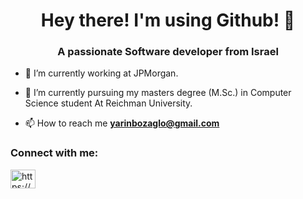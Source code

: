 <h1 align="center">Hey there! I'm using Github! 👋</h1>
<h3 align="center">A passionate Software developer from Israel</h3>

- 🔭 I’m currently working at JPMorgan.

- 🌱 I’m currently pursuing my masters degree (M.Sc.) in Computer Science student At Reichman University.

<!-- - 👯 I’m looking to collaborate on **AR/ML/AI** -->

<!-- - 🤝 I’m looking for help with [colorVision](https://github.com/YarinBou/colorVision) -->

- 📫 How to reach me **yarinbozaglo@gmail.com**

<h3 align="left">Connect with me:</h3>
<p align="left">
<a href="https://www.linkedin.com/in/yarin-bouzaglo/" target="blank"><img align="center" src="https://raw.githubusercontent.com/rahuldkjain/github-profile-readme-generator/master/src/images/icons/Social/linked-in-alt.svg" alt="https://www.linkedin.com/in/yarin-bouzaglo/" height="30" width="40" /></a>
</p>



